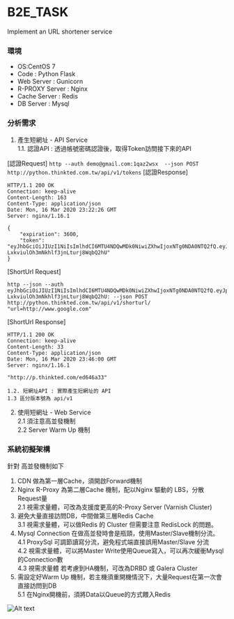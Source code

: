 # B2E_TASK
Implement an URL shortener service

### 環境
* OS:CentOS 7
* Code : Python Flask
* Web Server : Gunicorn 
* R-PROXY Server : Nginx
* Cache Server : Redis
* DB Server : Mysql
  
### 分析需求

1. 產生短網址 - API Service  
  1.1. 認證API :  透過帳號密碼認證後，取得Token訪問接下來的API  

[認證Request]
```http --auth demo@gmail.com:1qaz2wsx  --json POST http://python.thinkted.com.tw/api/v1/tokens```
[認證Response]
```
HTTP/1.1 200 OK
Connection: keep-alive
Content-Length: 163
Content-Type: application/json
Date: Mon, 16 Mar 2020 23:22:26 GMT
Server: nginx/1.16.1

{
    "expiration": 3600,
    "token": "eyJhbGciOiJIUzI1NiIsImlhdCI6MTU4NDQwMDk0NiwiZXhwIjoxNTg0NDA0NTQ2fQ.eyJpZCI6MX0.pdliciYNcG-LxkviulOh3mNkhlf3jnLturj8WqbQ2hU"
}
```
[ShortUrl Request]
```
http --json --auth eyJhbGciOiJIUzI1NiIsImlhdCI6MTU4NDQwMDk0NiwiZXhwIjoxNTg0NDA0NTQ2fQ.eyJpZCI6MX0.pdliciYNcG-LxkviulOh3mNkhlf3jnLturj8WqbQ2hU: --json POST  http://python.thinkted.com.tw/api/v1/shorturl/ "url=http://www.google.com"
```
[ShortUrl Response]
```
HTTP/1.1 200 OK
Connection: keep-alive
Content-Length: 33
Content-Type: application/json
Date: Mon, 16 Mar 2020 23:46:00 GMT
Server: nginx/1.16.1

"http://p.thinkted.com/ed646a33"
```
	1.2. 短網址API : 實際產生短網址的 API  
	1.3 區分版本號為 api/v1   
2. 使用短網址 - Web Service  
		2.1 須注意高並發機制  
		2.2 Server Warm Up 機制 

### 系統初擬架構 

針對 高並發機制如下
1. CDN 做為第一層Cache，須開啟Forward機制  
2. Nginx R-Proxy 為第二層Cache 機制，配以Nginx 驅動的 LBS，分散Request量  
	2.1 視需求量體，可改為支援度更高的R-Proxy Server (Varnish Cluster) 
3. 避免大量直接訪問DB，中間做第三層Redis Cache   
  3.1 視需求量體，可以做Redis 的 Cluster 但需要注意 RedisLock 的問題。  
4. Mysql Connection 在做高並發時會是瓶頸，使用Master/Slave機制分流。  
	 4.1 ProxySql 可調節讀寫分流，避免程式端直接誤用Master/Slave 分流  
	4.2 視需求量體，可以將Master Write使用Queue寫入，可以再次緩衝Mysql的Connection數  
	4.3 視需求量體 若考慮到HA機制，可改為DRBD 或 Galera Cluster 
5. 需設定好Warm Up 機制，若主機須重開機情況下，大量Request在第一次會直接訪問到DB  
	5.1 在Nginx開機前，須將Data以Queue的方式餵入Redis  

![Alt text](https://lh3.googleusercontent.com/HuFpKFpFdjlsw_LGmk8dQGMIhF_RqJsHqgFYrhlMW_nJaYun_gyMEvLkyNOej2x-ieLvjylBR4gHbVHuDAA-FpdXrg51K8TT00aWaBTPo9fH1roKB_ggUOOy3Wg8BhaJHTe3soZJUjMIaUt5G7HiaqU3gmImuup8HwpH4YzMVFnPtMmlNfFuCItFvTJbh3Ldap0999I_jzx4c8VFL0R7OI4A_Ol9fZ5xqUKReQF9_Y41QXqE7DGP_G3SEej_QNEP4t643yshzr5cvxxbjDRXNMWuOhIqJ_rImdRkR-GcjiQxjHwabsxstMaQGH5VAUXwswghkt8Kxt0kSNUIl-uIHfjzkrnX_avX-5QYkrQtTcjQvqlu1_CDZNesIFDi3cVsYTbF8IeWLIXiK5n8liUFxMXbO2W7Bw2e4UYjGvkeE0oFK1Cp66pzPiiBLVk1-eUnSiqSemh7iOFnxBl8QKYtTgCPRhhw8viAlg2XHEgQN0x7qYS1dQsaDm0f_el2nAle-bBRFlCNWzf-sYq2xfQuvl63OzCJN2ckus-qJGB6Khk1cR6TYc2uAQZwUD_ckzFEnQdIXZ6boVcwqxDhidsC_50ut6hiXGATCDjQGdGbWGFBw7SkrSTWOJ_ah_vgBYQTawjmV3G0VQaDxDj-C_tKDrXFp0_XrkzO1RdJemfKyPSF--0LtZR6PUD4c1OWxQ=w1400-h442-no)

  
